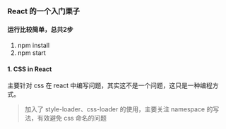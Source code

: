 ### React 的一个入门栗子

#### 运行比较简单，总共2步

1. npm install
2. npm start

#### 1. CSS in React

主要针对 css 在 react 中编写问题，其实这不是一个问题，这只是一种编程方式。

> 加入了 style-loader、css-loader 的使用，主要关注 namespace 的写法，有效避免 css 命名的问题